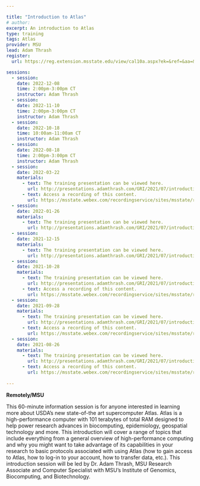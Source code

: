 ```yaml
---

title: "Introduction to Atlas"
# author: 
excerpt: An introduction to Atlas
type: training
tags: Atlas
provider: MSU
lead: Adam Thrash
register: 
  url: https://reg.extension.msstate.edu/view/cal10a.aspx?ek=&ref=&aa=&sid1=&sid2=&as=81&wp=476&tz=&ms=&nav=&cc=&cat1=&cat2=&cat3=&aid=MSU&rf=&pn=

sessions:
  - session: 
    date: 2022-12-08
    time: 2:00pm-3:00pm CT
    instructor: Adam Thrash
  - session: 
    date: 2022-11-10
    time: 2:00pm-3:00pm CT
    instructor: Adam Thrash
  - session: 
    date: 2022-10-18
    time: 10:00am-11:00am CT
    instructor: Adam Thrash
  - session: 
    date: 2022-08-18
    time: 2:00pm-3:00pm CT
    instructor: Adam Thrash
  - session: 
    date: 2022-03-22
    materials: 
      - text: The training presentation can be viewed here.
        url: http://presentations.adamthrash.com/GRI/2021/07/introduction_to_atlas/
      - text: Access a recording of this content.
        url: https://msstate.webex.com/recordingservice/sites/msstate/recording/466ef446e8cb1039bb3f005056814297/playback
  - session: 
    date: 2022-01-26
    materials: 
      - text: The training presentation can be viewed here.
        url: http://presentations.adamthrash.com/GRI/2021/07/introduction_to_atlas/
  - session: 
    date: 2021-12-15
    materials: 
      - text: The training presentation can be viewed here.
        url: http://presentations.adamthrash.com/GRI/2021/07/introduction_to_atlas/
  - session: 
    date: 2021-10-28
    materials: 
      - text: The training presentation can be viewed here.
        url: http://presentations.adamthrash.com/GRI/2021/07/introduction_to_atlas/
      - text: Access a recording of this content.
        url: https://msstate.webex.com/recordingservice/sites/msstate/recording/466ef446e8cb1039bb3f005056814297/playback
  - session: 
    date: 2021-09-28
    materials: 
      - text: The training presentation can be viewed here.
        url: http://presentations.adamthrash.com/GRI/2021/07/introduction_to_atlas/
      - text: Access a recording of this content.
        url: https://msstate.webex.com/recordingservice/sites/msstate/recording/466ef446e8cb1039bb3f005056814297/playback
  - session: 
    date: 2021-08-26
    materials: 
      - text: The training presentation can be viewed here.
        url: http://presentations.adamthrash.com/GRI/2021/07/introduction_to_atlas/
      - text: Access a recording of this content.
        url: https://msstate.webex.com/recordingservice/sites/msstate/recording/466ef446e8cb1039bb3f005056814297/playback 
  
---
```


**Remotely/MSU**   


This 60-minute information session is for anyone interested in learning more about USDA’s new state-of-the art supercomputer Atlas. Atlas is a high-performance computer with 101 terabytes of total RAM designed to help power research advances in biocomputing, epidemiology, geospatial technology and more. This introduction will cover a range of topics that include everything from a general overview of high-performance computing and why you might want to take advantage of its capabilities in your research to basic protocols associated with using Atlas (how to gain access to Atlas, how to log-in to your account, how to transfer data, etc.). This introduction session will be led by Dr. Adam Thrash, MSU Research Associate and Computer Specialist with MSU’s Institute of Genomics, Biocomputing, and Biotechnology.



